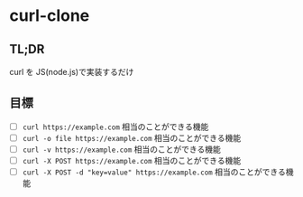 # curl-clone

## TL;DR

curl を JS(node.js)で実装するだけ

## 目標

- [ ] `curl https://example.com` 相当のことができる機能
- [ ] `curl -o file https://example.com` 相当のことができる機能
- [ ] `curl -v https://example.com` 相当のことができる機能
- [ ] `curl -X POST https://example.com` 相当のことができる機能
- [ ] `curl -X POST -d "key=value" https://example.com` 相当のことができる機能
